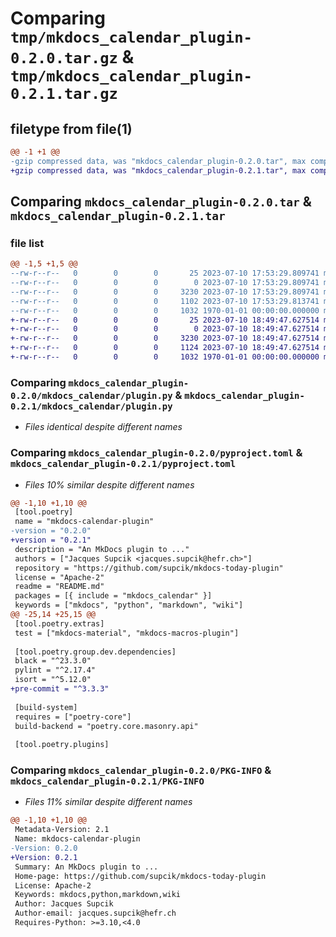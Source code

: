 # Comparing `tmp/mkdocs_calendar_plugin-0.2.0.tar.gz` & `tmp/mkdocs_calendar_plugin-0.2.1.tar.gz`

## filetype from file(1)

```diff
@@ -1 +1 @@
-gzip compressed data, was "mkdocs_calendar_plugin-0.2.0.tar", max compression
+gzip compressed data, was "mkdocs_calendar_plugin-0.2.1.tar", max compression
```

## Comparing `mkdocs_calendar_plugin-0.2.0.tar` & `mkdocs_calendar_plugin-0.2.1.tar`

### file list

```diff
@@ -1,5 +1,5 @@
--rw-r--r--   0        0        0       25 2023-07-10 17:53:29.809741 mkdocs_calendar_plugin-0.2.0/README.md
--rw-r--r--   0        0        0        0 2023-07-10 17:53:29.809741 mkdocs_calendar_plugin-0.2.0/mkdocs_calendar/__init__.py
--rw-r--r--   0        0        0     3230 2023-07-10 17:53:29.809741 mkdocs_calendar_plugin-0.2.0/mkdocs_calendar/plugin.py
--rw-r--r--   0        0        0     1102 2023-07-10 17:53:29.813741 mkdocs_calendar_plugin-0.2.0/pyproject.toml
--rw-r--r--   0        0        0     1032 1970-01-01 00:00:00.000000 mkdocs_calendar_plugin-0.2.0/PKG-INFO
+-rw-r--r--   0        0        0       25 2023-07-10 18:49:47.627514 mkdocs_calendar_plugin-0.2.1/README.md
+-rw-r--r--   0        0        0        0 2023-07-10 18:49:47.627514 mkdocs_calendar_plugin-0.2.1/mkdocs_calendar/__init__.py
+-rw-r--r--   0        0        0     3230 2023-07-10 18:49:47.627514 mkdocs_calendar_plugin-0.2.1/mkdocs_calendar/plugin.py
+-rw-r--r--   0        0        0     1124 2023-07-10 18:49:47.627514 mkdocs_calendar_plugin-0.2.1/pyproject.toml
+-rw-r--r--   0        0        0     1032 1970-01-01 00:00:00.000000 mkdocs_calendar_plugin-0.2.1/PKG-INFO
```

### Comparing `mkdocs_calendar_plugin-0.2.0/mkdocs_calendar/plugin.py` & `mkdocs_calendar_plugin-0.2.1/mkdocs_calendar/plugin.py`

 * *Files identical despite different names*

### Comparing `mkdocs_calendar_plugin-0.2.0/pyproject.toml` & `mkdocs_calendar_plugin-0.2.1/pyproject.toml`

 * *Files 10% similar despite different names*

```diff
@@ -1,10 +1,10 @@
 [tool.poetry]
 name = "mkdocs-calendar-plugin"
-version = "0.2.0"
+version = "0.2.1"
 description = "An MkDocs plugin to ..."
 authors = ["Jacques Supcik <jacques.supcik@hefr.ch>"]
 repository = "https://github.com/supcik/mkdocs-today-plugin"
 license = "Apache-2"
 readme = "README.md"
 packages = [{ include = "mkdocs_calendar" }]
 keywords = ["mkdocs", "python", "markdown", "wiki"]
@@ -25,14 +25,15 @@
 [tool.poetry.extras]
 test = ["mkdocs-material", "mkdocs-macros-plugin"]
 
 [tool.poetry.group.dev.dependencies]
 black = "^23.3.0"
 pylint = "^2.17.4"
 isort = "^5.12.0"
+pre-commit = "^3.3.3"
 
 [build-system]
 requires = ["poetry-core"]
 build-backend = "poetry.core.masonry.api"
 
 [tool.poetry.plugins]
```

### Comparing `mkdocs_calendar_plugin-0.2.0/PKG-INFO` & `mkdocs_calendar_plugin-0.2.1/PKG-INFO`

 * *Files 11% similar despite different names*

```diff
@@ -1,10 +1,10 @@
 Metadata-Version: 2.1
 Name: mkdocs-calendar-plugin
-Version: 0.2.0
+Version: 0.2.1
 Summary: An MkDocs plugin to ...
 Home-page: https://github.com/supcik/mkdocs-today-plugin
 License: Apache-2
 Keywords: mkdocs,python,markdown,wiki
 Author: Jacques Supcik
 Author-email: jacques.supcik@hefr.ch
 Requires-Python: >=3.10,<4.0
```

